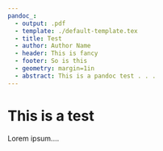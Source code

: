 ```yaml
---
pandoc_:
  - output: .pdf
  - template: ./default-template.tex
  - title: Test
  - author: Author Name
  - header: This is fancy
  - footer: So is this
  - geometry: margin=1in
  - abstract: This is a pandoc test . . .
---
```


# This is a test

Lorem ipsum....
